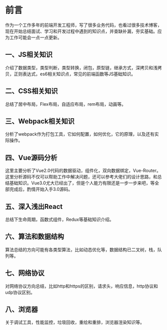 # 前言

作为一个工作多年的前端开发工程师，写了很多业务代码，也看过很多技术博客，现在开始总结面试、学习和开发过程中遇到的知识点，并查缺补漏，夯实基础。应为工作可能会一点一点更新。

## 一、JS相关知识

介绍了数据类型，类型判断，类型转换，闭包，原型链，继承方式，深拷贝和浅拷贝，正则表达式，es6相关知识点，常见的前端函数等JS基础知识。

## 二、CSS相关知识

总结了居中布局，Flex布局，自适应布局，rem布局，动画等。

## 三、Webpack相关知识

分析了webpack作为打包工具，它如何配置，如何优化，它的原理，以及还有实际操作。

## 四、Vue源码分析

这里主要分析了Vue2.0代码的数据驱动，组件化，双向数据绑定，Vue-Router。这里分析源码不仅可以帮助工作中解决问题，还可以参考大佬们的设计思路，和总结基础知识。Vue3.0尤大已经出了，但是个人能力有限还是一步一步来吧，等全部完成后，酌情开始入手3.0源码。

## 五、深入浅出React

总结下生命周期，函数式组件，Redux等基础知识介绍。

## 六、算法和数据结构

算法总结的方向可能有各类型算法，比如动态优化等，数据结构已二叉树，栈，队列等。

## 七、网络协议

对网络协议方向总结，比如http和https的区别，请求头，响应信息，http协议和udp协议区别。

## 八、浏览器

关于调试工具，性能监控，垃圾回收，重绘和重排，浏览器渲染知识等。

